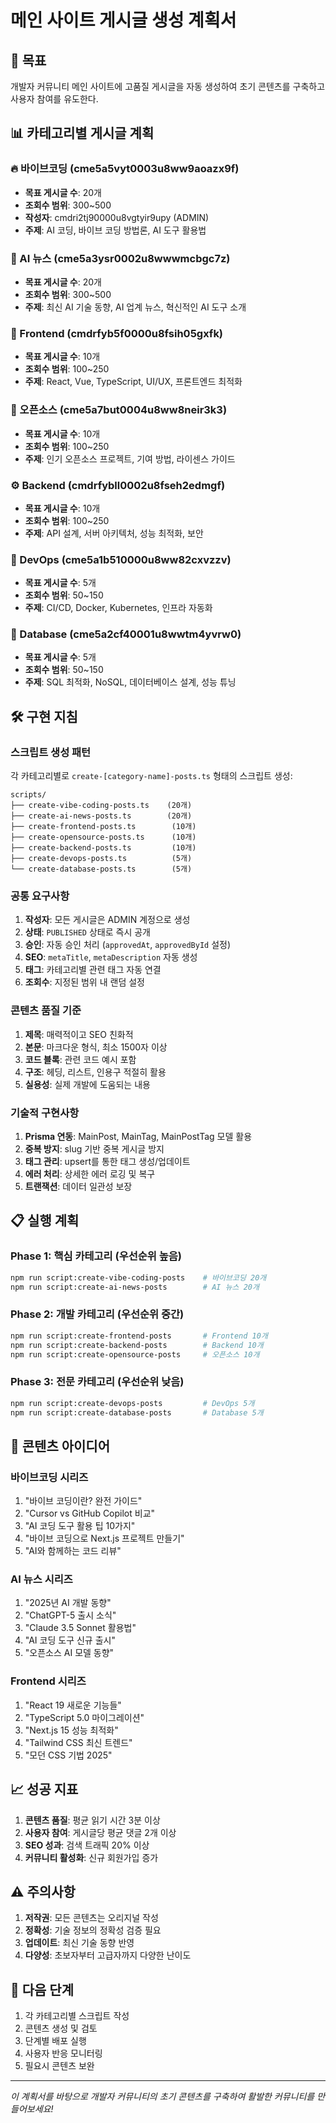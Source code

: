# 메인 사이트 게시글 생성 계획서

## 🎯 목표
개발자 커뮤니티 메인 사이트에 고품질 게시글을 자동 생성하여 초기 콘텐츠를 구축하고 사용자 참여를 유도한다.

## 📊 카테고리별 게시글 계획

### 🔥 바이브코딩 (cme5a5vyt0003u8ww9aoazx9f)
- **목표 게시글 수**: 20개
- **조회수 범위**: 300~500
- **작성자**: cmdri2tj90000u8vgtyir9upy (ADMIN)
- **주제**: AI 코딩, 바이브 코딩 방법론, AI 도구 활용법

### 🤖 AI 뉴스 (cme5a3ysr0002u8wwwmcbgc7z)  
- **목표 게시글 수**: 20개
- **조회수 범위**: 300~500
- **주제**: 최신 AI 기술 동향, AI 업계 뉴스, 혁신적인 AI 도구 소개

### 🎨 Frontend (cmdrfyb5f0000u8fsih05gxfk)
- **목표 게시글 수**: 10개
- **조회수 범위**: 100~250
- **주제**: React, Vue, TypeScript, UI/UX, 프론트엔드 최적화

### 🌟 오픈소스 (cme5a7but0004u8ww8neir3k3)
- **목표 게시글 수**: 10개
- **조회수 범위**: 100~250
- **주제**: 인기 오픈소스 프로젝트, 기여 방법, 라이센스 가이드

### ⚙️ Backend (cmdrfybll0002u8fseh2edmgf)
- **목표 게시글 수**: 10개
- **조회수 범위**: 100~250
- **주제**: API 설계, 서버 아키텍처, 성능 최적화, 보안

### 🚀 DevOps (cme5a1b510000u8ww82cxvzzv)
- **목표 게시글 수**: 5개
- **조회수 범위**: 50~150
- **주제**: CI/CD, Docker, Kubernetes, 인프라 자동화

### 💾 Database (cme5a2cf40001u8wwtm4yvrw0)
- **목표 게시글 수**: 5개
- **조회수 범위**: 50~150
- **주제**: SQL 최적화, NoSQL, 데이터베이스 설계, 성능 튜닝

## 🛠️ 구현 지침

### 스크립트 생성 패턴
각 카테고리별로 `create-[category-name]-posts.ts` 형태의 스크립트 생성:
```
scripts/
├── create-vibe-coding-posts.ts    (20개)
├── create-ai-news-posts.ts        (20개)
├── create-frontend-posts.ts        (10개)
├── create-opensource-posts.ts      (10개)
├── create-backend-posts.ts         (10개)
├── create-devops-posts.ts          (5개)
└── create-database-posts.ts        (5개)
```

### 공통 요구사항
1. **작성자**: 모든 게시글은 ADMIN 계정으로 생성
2. **상태**: `PUBLISHED` 상태로 즉시 공개
3. **승인**: 자동 승인 처리 (`approvedAt`, `approvedById` 설정)
4. **SEO**: `metaTitle`, `metaDescription` 자동 생성
5. **태그**: 카테고리별 관련 태그 자동 연결
6. **조회수**: 지정된 범위 내 랜덤 설정

### 콘텐츠 품질 기준
1. **제목**: 매력적이고 SEO 친화적
2. **본문**: 마크다운 형식, 최소 1500자 이상
3. **코드 블록**: 관련 코드 예시 포함
4. **구조**: 헤딩, 리스트, 인용구 적절히 활용
5. **실용성**: 실제 개발에 도움되는 내용

### 기술적 구현사항
1. **Prisma 연동**: MainPost, MainTag, MainPostTag 모델 활용
2. **중복 방지**: slug 기반 중복 게시글 방지
3. **태그 관리**: upsert를 통한 태그 생성/업데이트
4. **에러 처리**: 상세한 에러 로깅 및 복구
5. **트랜잭션**: 데이터 일관성 보장

## 📋 실행 계획

### Phase 1: 핵심 카테고리 (우선순위 높음)
```bash
npm run script:create-vibe-coding-posts    # 바이브코딩 20개
npm run script:create-ai-news-posts        # AI 뉴스 20개
```

### Phase 2: 개발 카테고리 (우선순위 중간)
```bash
npm run script:create-frontend-posts       # Frontend 10개
npm run script:create-backend-posts        # Backend 10개
npm run script:create-opensource-posts     # 오픈소스 10개
```

### Phase 3: 전문 카테고리 (우선순위 낮음)
```bash
npm run script:create-devops-posts         # DevOps 5개
npm run script:create-database-posts       # Database 5개
```

## 🎨 콘텐츠 아이디어

### 바이브코딩 시리즈
1. "바이브 코딩이란? 완전 가이드"
2. "Cursor vs GitHub Copilot 비교"
3. "AI 코딩 도구 활용 팁 10가지"
4. "바이브 코딩으로 Next.js 프로젝트 만들기"
5. "AI와 함께하는 코드 리뷰"

### AI 뉴스 시리즈
1. "2025년 AI 개발 동향"
2. "ChatGPT-5 출시 소식"
3. "Claude 3.5 Sonnet 활용법"
4. "AI 코딩 도구 신규 출시"
5. "오픈소스 AI 모델 동향"

### Frontend 시리즈
1. "React 19 새로운 기능들"
2. "TypeScript 5.0 마이그레이션"
3. "Next.js 15 성능 최적화"
4. "Tailwind CSS 최신 트렌드"
5. "모던 CSS 기법 2025"

## 📈 성공 지표
1. **콘텐츠 품질**: 평균 읽기 시간 3분 이상
2. **사용자 참여**: 게시글당 평균 댓글 2개 이상
3. **SEO 성과**: 검색 트래픽 20% 이상
4. **커뮤니티 활성화**: 신규 회원가입 증가

## ⚠️ 주의사항
1. **저작권**: 모든 콘텐츠는 오리지널 작성
2. **정확성**: 기술 정보의 정확성 검증 필요
3. **업데이트**: 최신 기술 동향 반영
4. **다양성**: 초보자부터 고급자까지 다양한 난이도

## 🚀 다음 단계
1. 각 카테고리별 스크립트 작성
2. 콘텐츠 생성 및 검토
3. 단계별 배포 실행
4. 사용자 반응 모니터링
5. 필요시 콘텐츠 보완

---

*이 계획서를 바탕으로 개발자 커뮤니티의 초기 콘텐츠를 구축하여 활발한 커뮤니티를 만들어보세요!*